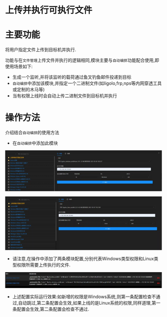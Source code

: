 # 上传并执行可执行文件

# 主要功能
将用户指定文件上传到目标机并执行.

功能与在`文件管理`上传文件并执行的逻辑相同,模块主要与`自动编排`功能配合使用,即使用场景如下:

+ 生成一个监听,并将该监听的载荷通过鱼叉钓鱼邮件投递到目标
+ `自动编排`中添加该模块,并指定一个二进制文件(如ligolo,frp,nps等内网穿透工具或定制的木马等)
+ 当有权限上线时会自动上传二进制文件到目标机并执行

# 操作方法
介绍结合`自动编排`的使用方法

+ 在`自动编排`中添加此模块

![](img\Execution_CommandAndScriptingInterpreter_UploadAndExec\1.webp)

![](img\Execution_CommandAndScriptingInterpreter_UploadAndExec\2.webp)

+ 请注意,在操作中添加了两条模块配置,分别代表Windows类型权限和Linux类型权限所需要上传执行的文件.

![](img\Execution_CommandAndScriptingInterpreter_UploadAndExec\3.webp)

+ 上述配置实际运行效果:如新增的权限是Windows系统,则第一条配置检查不通过,自动跳过,第二条配置会生效,如果上线的是Linux系统的权限,同样道理,第一条配置会生效,第二条配置会检查不通过.




